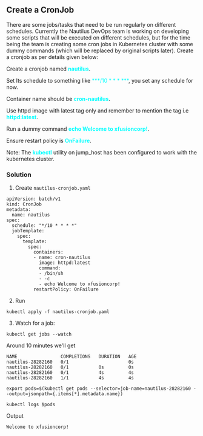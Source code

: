 ## Create a CronJob

There are some jobs/tasks that need to be run regularly on different schedules. Currently the Nautilus DevOps team is working on developing some scripts that will be executed on different schedules, but for the time being the team is creating some cron jobs in Kubernetes cluster with some dummy commands (which will be replaced by original scripts later). Create a cronjob as per details given below:



Create a cronjob named <span style='color:cyan'>**nautilus**</span>.


Set Its schedule to something like <span style='color:cyan'>***/10 * * * ***</span>, you set any schedule for now.


Container name should be <span style='color:cyan'>**cron-nautilus**</span>.


Use httpd image with latest tag only and remember to mention the tag i.e <span style='color:cyan'>**httpd:latest**</span>.


Run a dummy command <span style='color:cyan'>**echo Welcome to xfusioncorp!**</span>.


Ensure restart policy is <span style='color:cyan'>**OnFailure**</span>.


Note: The <span style='color:cyan'>**kubectl**</span> utility on jump_host has been configured to work with the kubernetes cluster.

### Solution

1. Create ```nautilus-cronjob.yaml```
```
apiVersion: batch/v1
kind: CronJob
metadata:
  name: nautilus
spec:
  schedule: "*/10 * * * *"
  jobTemplate:
    spec:
      template:
        spec:
          containers:
          - name: cron-nautilus
            image: httpd:latest
            command:
            - /bin/sh
            - -c
            - echo Welcome to xfusioncorp!
          restartPolicy: OnFailure
```
2. Run
```
kubectl apply -f nautilus-cronjob.yaml 
```

3. Watch for a job:
```
kubectl get jobs --watch
``` 
Around 10 minutes we'll get
```
NAME                COMPLETIONS   DURATION   AGE
nautilus-28282160   0/1                      0s
nautilus-28282160   0/1           0s         0s
nautilus-28282160   0/1           4s         4s
nautilus-28282160   1/1           4s         4s
```

```
export pods=$(kubectl get pods --selector=job-name=nautilus-28282160 --output=jsonpath={.items[*].metadata.name})

kubectl logs $pods
```
Output
```
Welcome to xfusioncorp!
```